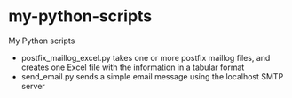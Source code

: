 # my-python-scripts
My Python scripts

* postfix_maillog_excel.py takes one or more postfix maillog files, and creates one Excel file with the information in a tabular format
* send_email.py sends a simple email message using the localhost SMTP server

